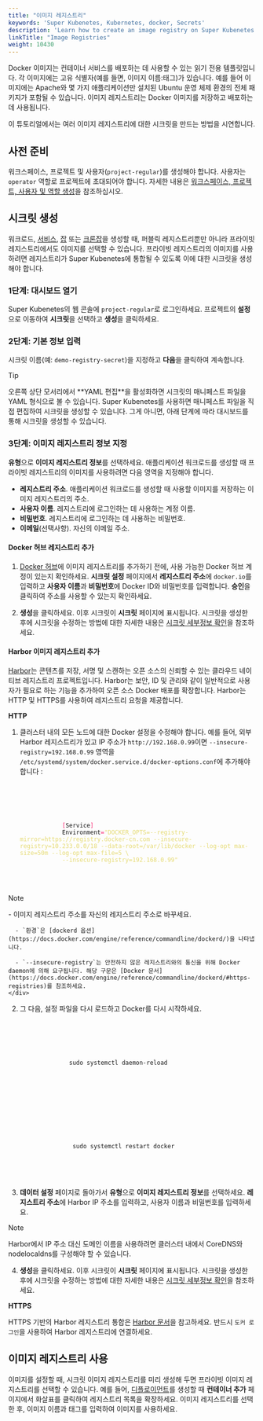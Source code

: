 ```yaml
---
title: "이미지 레지스트리"
keywords: 'Super Kubenetes, Kubernetes, docker, Secrets'
description: 'Learn how to create an image registry on Super Kubenetes.'
linkTitle: "Image Registries"
weight: 10430
---
```


Docker 이미지는 컨테이너 서비스를 배포하는 데 사용할 수 있는 읽기 전용 템플릿입니다. 각 이미지에는 고유 식별자(예를 들면, 이미지 이름:태그)가 있습니다. 예를 들어 이미지에는 Apache와 몇 가지 애플리케이션만 설치된 Ubuntu 운영 체제 환경의 전체 패키지가 포함될 수 있습니다. 이미지 레지스트리는 Docker 이미지를 저장하고 배포하는 데 사용됩니다.

이 튜토리얼에서는 여러 이미지 레지스트리에 대한 시크릿을 만드는 방법을 시연합니다.

## 사전 준비

워크스페이스, 프로젝트 및 사용자(`project-regular`)를 생성해야 합니다. 사용자는 `operator` 역할로 프로젝트에 초대되어야 합니다. 자세한 내용은 [워크스페이스, 프로젝트, 사용자 및 역할 생성](../../../quick-start/create-workspace-and-project/)을 참조하십시오.

## 시크릿 생성

워크로드, [서비스](../../../project-user-guide/application-workloads/services/), [잡](../../../project-user-guide/application-workloads/jobs/) 또는 [크론잡](../../../project-user-guide/application-workloads/cronjobs/)을 생성할 때, 퍼블릭 레지스트리뿐만 아니라 프라이빗 레지스트리에서도 이미지를 선택할 수 있습니다. 프라이빗 레지스트리의 이미지를 사용하려면 레지스트리가 Super Kubenetes에 통합될 수 있도록 이에 대한 시크릿을 생성해야 합니다.

### 1단계: 대시보드 열기

Super Kubenetes의 웹 콘솔에 `project-regular`로 로그인하세요. 프로젝트의 **설정**으로 이동하여 **시크릿**을 선택하고 **생성**을 클릭하세요.

### 2단계: 기본 정보 입력

시크릿 이름(예: `demo-registry-secret`)을 지정하고 **다음**을 클릭하여 계속합니다.

<div className="notices tip">
   <p>Tip</p>
   <div>
      오른쪽 상단 모서리에서 **YAML 편집**을 활성화하면 시크릿의 매니페스트 파일을 YAML 형식으로 볼 수 있습니다. Super Kubenetes를 사용하면 매니페스트 파일을 직접 편집하여 시크릿을 생성할 수 있습니다. 그게 아니면, 아래 단계에 따라 대시보드를 통해 시크릿을 생성할 수 있습니다.
   </div>
</div>

### 3단계: 이미지 레지스트리 정보 지정

**유형**으로 **이미지 레지스트리 정보**를 선택하세요. 애플리케이션 워크로드를 생성할 때 프라이빗 레지스트리의 이미지를 사용하려면 다음 영역을 지정해야 합니다.

- **레지스트리 주소**. 애플리케이션 워크로드를 생성할 때 사용할 이미지를 저장하는 이미지 레지스트리의 주소.
- **사용자 이름**. 레지스트리에 로그인하는 데 사용하는 계정 이름.
- **비밀번호**. 레지스트리에 로그인하는 데 사용하는 비밀번호.
- **이메일**(선택사항). 자신의 이메일 주소.

#### Docker 허브 레지스트리 추가

1. [Docker 허브](https://hub.docker.com/)에 이미지 레지스트리를 추가하기 전에, 사용 가능한 Docker 허브 계정이 있는지 확인하세요. **시크릿 설정** 페이지에서 **레지스트리 주소**에 `docker.io`를 입력하고 **사용자 이름**과 **비밀번호**에 Docker ID와 비밀번호를 입력합니다. **승인**을 클릭하여 주소를 사용할 수 있는지 확인하세요.

2. **생성**을 클릭하세요. 이후 시크릿이 **시크릿** 페이지에 표시됩니다. 시크릿을 생성한 후에 시크릿을 수정하는 방법에 대한 자세한 내용은 [시크릿 세부정보 확인](../../../project-user-guide/configuration/secrets/#check-secret-details)을 참조하세요.

#### Harbor 이미지 레지스트리 추가

[Harbor](https://goharbor.io/)는 콘텐츠를 저장, 서명 및 스캔하는 오픈 소스의 신뢰할 수 있는 클라우드 네이티브 레지스트리 프로젝트입니다. Harbor는 보안, ID 및 관리와 같이 일반적으로 사용자가 필요로 하는 기능을 추가하여 오픈 소스 Docker 배포를 확장합니다. Harbor는 HTTP 및 HTTPS를 사용하여 레지스트리 요청을 제공합니다.

**HTTP**

1. 클러스터 내의 모든 노드에 대한 Docker 설정을 수정해야 합니다. 예를 들어, 외부 Harbor 레지스트리가 있고 IP 주소가 `http://192.168.0.99`이면 `--insecure-registry=192.168.0.99` 영역을 `/etc/systemd/system/docker.service.d/docker-options.conf`에 추가해야 합니다 :

   <article className="highlight">
      <pre>
         <div className="copy-code-button" title="Copy Code"></div>
         <div className="code-over-div">
            <code>
               <span style="color:#f92672">[</span>Service<span style="color:#f92672">]</span>
               Environment<span style="color:#f92672">=</span><span style="color:#e6db74">"DOCKER_OPTS=--registry-mirror=<span><a style="color:#e6db74; cursor:text;">https://registry.docker-cn.com</a></span> --insecure-registry=10.233.0.0/18 --data-root=/var/lib/docker --log-opt max-size=50m --log-opt max-file=5 \
               </span><span style="color:#e6db74">--insecure-registry=192.168.0.99"</span></code>
         </div>
      </pre>
   </article>

  <div className="notices note">
    <p>Note</p>
    <div>
      - 이미지 레지스트리 주소를 자신의 레지스트리 주소로 바꾸세요.

      - `환경`은 [dockerd 옵션](https://docs.docker.com/engine/reference/commandline/dockerd/)을 나타냅니다.

      - `--insecure-registry`는 안전하지 않은 레지스트리와의 통신을 위해 Docker daemon에 의해 요구됩니다. 해당 구문은 [Docker 문서](https://docs.docker.com/engine/reference/commandline/dockerd/#https-registries)를 참조하세요.
    </div>
  </div> 

2. 그 다음, 설정 파일을 다시 로드하고 Docker를 다시 시작하세요.

   <article className="highlight">
      <pre>
         <div className="copy-code-button" title="Copy Code"></div>
         <div className="code-over-div">
            <code>
                 sudo systemctl daemon-reload
            </code>
         </div>
      </pre>
   </article>

    <article className="highlight">
      <pre>
         <div className="copy-code-button" title="Copy Code"></div>
         <div className="code-over-div">
            <code>
                  sudo systemctl restart docker
            </code>
         </div>
      </pre>
   </article>

3. **데이터 설정** 페이지로 돌아가서 **유형**으로 **이미지 레지스트리 정보**를 선택하세요. **레지스트리 주소**에 Harbor IP 주소를 입력하고, 사용자 이름과 비밀번호를 입력하세요.

  <div className="notices note">
    <p>Note</p>
    <div>
      Harbor에서 IP 주소 대신 도메인 이름을 사용하려면 클러스터 내에서 CoreDNS와 nodelocaldns를 구성해야 할 수 있습니다.
    </div>
  </div> 
   
4. **생성**을 클릭하세요. 이후 시크릿이 **시크릿** 페이지에 표시됩니다. 시크릿을 생성한 후에 시크릿을 수정하는 방법에 대한 자세한 내용은 [시크릿 세부정보 확인](../../../project-user-guide/configuration/secrets/#check-secret-details)을 참조하세요.


**HTTPS**

HTTPS 기반의 Harbor 레지스트리 통합은 [Harbor 문서](https://goharbor.io/docs/1.10/install-config/configure-https/)을 참고하세요. 반드시 `도커 로그인`을 사용하여 Harbor 레지스트리에 연결하세요.

## 이미지 레지스트리 사용

이미지를 설정할 때, 시크릿 이미지 레지스트리를 미리 생성해 두면 프라이빗 이미지 레지스트리를 선택할 수 있습니다. 예를 들어, [디플로이먼트](../../../project-user-guide/application-workloads/deployments/)를 생성할 때 **컨테이너 추가** 페이지에서 화살표를 클릭하여 레지스트리 목록을 확장하세요. 이미지 레지스트리를 선택한 후, 이미지 이름과 태그를 입력하여 이미지를 사용하세요.

